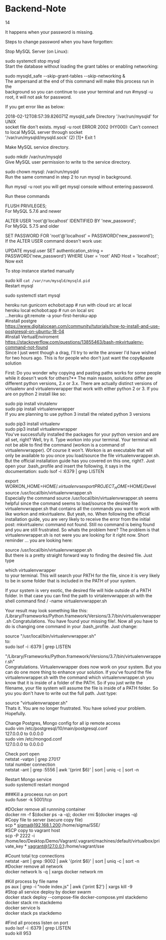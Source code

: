 # Backend-Note
14

It happens when your password is missing.  

Steps to change password when you have forgotten:  

Stop MySQL Server (on Linux):  

sudo systemctl stop mysql  
Start the database without loading the grant tables or enabling networking:  

sudo mysqld_safe --skip-grant-tables --skip-networking &  
The ampersand at the end of this command will make this process run in the  
background so you can continue to use your terminal and run #mysql -u root, it will not ask for password.  

If you get error like as below:  

2018-02-12T08:57:39.826071Z mysqld_safe Directory '/var/run/mysqld' for UNIX  
socket file don't exists. mysql -u root ERROR 2002 (HY000): Can't connect to local MySQL server through socket  
'/var/run/mysqld/mysqld.sock' (2) [1]+ Exit 1  

Make MySQL service directory.  

sudo mkdir /var/run/mysqld  
Give MySQL user permission to write to the service directory.  

sudo chown mysql: /var/run/mysqld  
Run the same command in step 2 to run mysql in background.  

Run mysql -u root you will get mysql console without entering password.  

Run these commands  

FLUSH PRIVILEGES;  
For MySQL 5.7.6 and newer  

ALTER USER 'root'@'localhost' IDENTIFIED BY 'new_password';  
For MySQL 5.7.5 and older  

SET PASSWORD FOR 'root'@'localhost' = PASSWORD('new_password');  
If the ALTER USER command doesn't work use:  

UPDATE mysql.user SET authentication_string = PASSWORD('new_password')     WHERE User = 'root' AND Host = 'localhost';  
Now exit  

To stop instance started manually  

sudo kill `cat /var/run/mysqld/mysqld.pid`  
Restart mysql  

sudo systemctl start mysql  


heroku run gunicorn echobot:app # run with cloud src at local  
heroku local echobot:app # run on local src  
...heroku git:remote -a your-first-heroku-app  
#install postgre  
https://www.digitalocean.com/community/tutorials/how-to-install-and-use-postgresql-on-ubuntu-18-04  
#Install VertualEnviroment   
https://stackoverflow.com/questions/13855463/bash-mkvirtualenv-command-not-found  
Since I just went though a drag, I'll try to write the answer I'd have wished for two hours ago. This is for people who   don't just want the copy&paste solution  

First: Do you wonder why copying and pasting paths works for some people while it doesn't work for others?** The main reason, solutions differ are different python versions, 2.x or 3.x. There are actually distinct versions of virtualenv and virtualenvwrapper that work with either python 2 or 3. If you are on python 2 install like so:  

sudo pip install virutalenv  
sudo pip install virtualenvwrapper  
If you are planning to use python 3 install the related python 3 versions  

sudo pip3 install virtualenv  
sudo pip3 install virtualenvwrapper  
You've successfully installed the packages for your python version and are all set, right? Well, try it. Type workon into your terminal. Your terminal will not be able to find the command (workon is a command of virtualenvwrapper). Of course it won't. Workon is an executable that will only be available to you once you load/source the file virtualenvwrapper.sh. But the official installation guide has you covered on this one, right?. Just open your .bash_profile and insert the following, it says in the documentation:  sudo lsof -i :6379 | grep LISTEN


export WORKON_HOME=$HOME/.virtualenvs  
export PROJECT_HOME=$HOME/Devel  
source /usr/local/bin/virtualenvwrapper.sh  
Especially the command source /usr/local/bin/virtualenvwrapper.sh seems helpful since the command seems to load/source the desired file virtualenvwrapper.sh that contains all the commands you want to work with like workon and mkvirtualenv. But yeah, no. When following the official installation guide, you are very likely to receive the error from the initial post: mkvirtualenv: command not found. Still no command is being found and you are still frustrated. So whats the problem here? The problem is that virtualenvwrapper.sh is not were you are looking for it right now. Short reminder ... you are looking here:  

source /usr/local/bin/virtualenvwrapper.sh  
But there is a pretty straight forward way to finding the desired file. Just type  

which virtualenvwrapper  
to your terminal. This will search your PATH for the file, since it is very likely to be in some folder that is included in the PATH of your system.  

If your system is very exotic, the desired file will hide outside of a PATH folder. In that case you can find the path to virtalenvwrapper.sh with the shell command find / -name virtualenvwrapper.sh  

Your result may look something like this: /Library/Frameworks/Python.framework/Versions/3.7/bin/virtualenvwrapper.sh Congratulations. You have found your missing file!. Now all you have to do is changing one command in your .bash_profile. Just change:  

source "/usr/local/bin/virtualenvwrapper.sh"  
to:  
sudo lsof -i :6379 | grep LISTEN

"/Library/Frameworks/Python.framework/Versions/3.7/bin/virtualenvwrapper.sh"  
Congratulations. Virtualenvwrapper does now work on your system. But you can do one more thing to enhance your solution. If you've found the file virtualenvwrapper.sh with the command which virtualenvwrapper.sh you know that it is inside of a folder of the PATH. So if you just write the filename, your file system will assume the file is inside of a PATH folder. So you you don't have to write out the full path. Just type:  

source "virtualenvwrapper.sh"  
Thats it. You are no longer frustrated. You have solved your problem. Hopefully.  

Change Postgres, Mongo config for all ip remote access  
sudo vim /etc/postgresql/10/main/postgresql.conf  
127.0.0.0 to 0.0.0.0  
sudo vim /etc/mongod.conf   
127.0.0.0 to 0.0.0.0  

Check port open  
netstat -vatpn | grep 27017  
total number connection  
netstat -ant | grep :5556 | awk '{print $6}' | sort | uniq -c | sort -n  

Restart Mongo service  
sudo systemctl restart mongod  

###Kill a proceess run on port  
sudo fuser -k 5001/tcp  

#DOcker remove all runnning container  
docker rm -f $(docker ps -a -q); docker rmi $(docker images -q)    
#Copy file to server (secure copy file)    
 scp * sigma@192.168.1.200:/home/sigma/SSE/  
#SCP copy to vagrant host  
scp -P 2222 -i /home/leo/Desktop/Demo/Vagrant/.vagrant/machines/default/virtualbox/private_key * vagrant@127.0.0.1:/home/vagrant/sse

#Count total tcp connections  
netstat -ant | grep :9002 | awk '{print $6}' | sort | uniq -c | sort -n  
#Docker remove all network  
docker network ls -q | xargs docker network rm  

#Kill process by file name  
ps aux | grep -i "node index.js" | awk {'print $2'} | xargs kill -9  
#Stop all service deploy by docker swarm  
docker stack deploy --compose-file docker-compose.yml stackdemo  
docker stack rm stackdemo  
docker service ls   
docker stack ps stackdemo  

#Find all process listen on port  
sudo lsof -i :6379 | grep LISTEN  
sudo kill 953  
